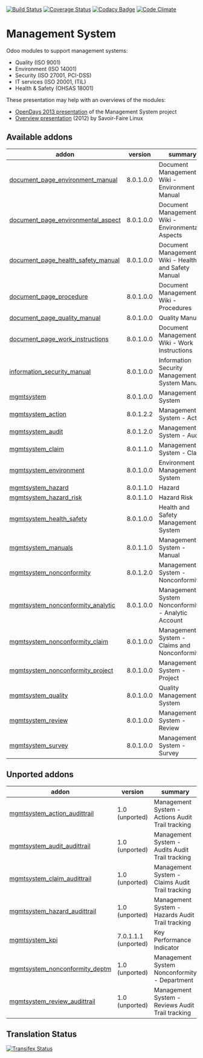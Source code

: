 [![Build Status](https://travis-ci.org/OCA/management-system.svg?branch=8.0)](https://travis-ci.org/OCA/management-system)
[![Coverage Status](https://coveralls.io/repos/OCA/management-system/badge.svg?branch=8.0)](https://coveralls.io/r/OCA/management-system?branch=8.0)
[![Codacy Badge](https://www.codacy.com/project/badge/88b8a3c69bda435581ea4b4f7850d7c2)](https://www.codacy.com/app/OCA/management-system)
[![Code Climate](https://codeclimate.com/github/OCA/management-system/badges/gpa.svg)](https://codeclimate.com/github/OCA/management-system)

# Management System

Odoo modules to support management systems:

* Quality (ISO 9001)
* Environment (ISO 14001)
* Security (ISO 27001, PCI-DSS)
* IT services (ISO 20001, ITIL)
* Health & Safety (OHSAS 18001)

These presentation may help with an overviews of the modules:

* [OpenDays 2013 presentation](http://www.slideshare.net/max3903/iso-anmanagement-systemswithopenerpena) of the Management System project
* [Overview presentation](http://www.slideshare.net/max3903/openerp-management-system-modules) (2012) by Savoir-Faire Linux

[//]: # (addons)

Available addons
----------------
addon | version | summary
--- | --- | ---
[document_page_environment_manual](document_page_environment_manual/) | 8.0.1.0.0 | Document Management - Wiki - Environment Manual
[document_page_environmental_aspect](document_page_environmental_aspect/) | 8.0.1.0.0 | Document Management - Wiki - Environmental Aspects
[document_page_health_safety_manual](document_page_health_safety_manual/) | 8.0.1.0.0 | Document Management - Wiki - Health and Safety Manual
[document_page_procedure](document_page_procedure/) | 8.0.1.0.0 | Document Management - Wiki - Procedures
[document_page_quality_manual](document_page_quality_manual/) | 8.0.1.0.0 | Quality Manual
[document_page_work_instructions](document_page_work_instructions/) | 8.0.1.0.0 | Document Management - Wiki - Work Instructions
[information_security_manual](information_security_manual/) | 8.0.1.0.0 | Information Security Management System Manual
[mgmtsystem](mgmtsystem/) | 8.0.1.0.0 | Management System
[mgmtsystem_action](mgmtsystem_action/) | 8.0.1.2.2 | Management System - Action
[mgmtsystem_audit](mgmtsystem_audit/) | 8.0.1.2.0 | Management System - Audit
[mgmtsystem_claim](mgmtsystem_claim/) | 8.0.1.1.0 | Management System - Claim
[mgmtsystem_environment](mgmtsystem_environment/) | 8.0.1.0.0 | Environment Management System
[mgmtsystem_hazard](mgmtsystem_hazard/) | 8.0.1.1.0 | Hazard
[mgmtsystem_hazard_risk](mgmtsystem_hazard_risk/) | 8.0.1.1.0 | Hazard Risk
[mgmtsystem_health_safety](mgmtsystem_health_safety/) | 8.0.1.0.0 | Health and Safety Management System
[mgmtsystem_manuals](mgmtsystem_manuals/) | 8.0.1.1.0 | Management System - Manual
[mgmtsystem_nonconformity](mgmtsystem_nonconformity/) | 8.0.1.2.0 | Management System - Nonconformity
[mgmtsystem_nonconformity_analytic](mgmtsystem_nonconformity_analytic/) | 8.0.1.0.0 | Management System Nonconformity - Analytic Account
[mgmtsystem_nonconformity_claim](mgmtsystem_nonconformity_claim/) | 8.0.1.0.0 | Management System - Claims and Nonconformities
[mgmtsystem_nonconformity_project](mgmtsystem_nonconformity_project/) | 8.0.1.0.0 | Management System - Project
[mgmtsystem_quality](mgmtsystem_quality/) | 8.0.1.0.0 | Quality Management System
[mgmtsystem_review](mgmtsystem_review/) | 8.0.1.0.0 | Management System - Review
[mgmtsystem_survey](mgmtsystem_survey/) | 8.0.1.0.0 | Management System - Survey


Unported addons
---------------
addon | version | summary
--- | --- | ---
[mgmtsystem_action_audittrail](mgmtsystem_action_audittrail/) | 1.0 (unported) | Management System - Actions Audit Trail tracking
[mgmtsystem_audit_audittrail](mgmtsystem_audit_audittrail/) | 1.0 (unported) | Management System - Audits Audit Trail tracking
[mgmtsystem_claim_audittrail](mgmtsystem_claim_audittrail/) | 1.0 (unported) | Management System - Claims Audit Trail tracking
[mgmtsystem_hazard_audittrail](mgmtsystem_hazard_audittrail/) | 1.0 (unported) | Management System - Hazards Audit Trail tracking
[mgmtsystem_kpi](mgmtsystem_kpi/) | 7.0.1.1.1 (unported) | Key Performance Indicator
[mgmtsystem_nonconformity_deptm](mgmtsystem_nonconformity_deptm/) | 1.0 (unported) | Management System Nonconformity - Department
[mgmtsystem_review_audittrail](mgmtsystem_review_audittrail/) | 1.0 (unported) | Management System - Reviews Audit Trail tracking

[//]: # (end addons)

Translation Status
------------------
[![Transifex Status](https://www.transifex.com/projects/p/OCA-management-system-8-0/chart/image_png)](https://www.transifex.com/projects/p/OCA-management-system-8-0)
